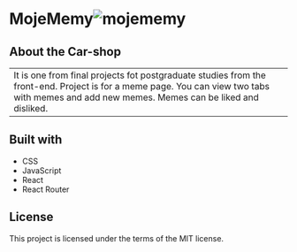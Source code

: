 # MojeMemy![mojememy](https://user-images.githubusercontent.com/92982042/170821572-d8555889-822f-42b5-9e5d-46f4a19cd71a.PNG)

## About the Car-shop
<table>
<tr>
<td>
It is one from final projects fot postgraduate studies from the front-end. Project is for a meme page. You can view two tabs with memes and add new memes. Memes can be liked and disliked. 
</td>
</tr>
</table>

## Built with

- CSS
- JavaScript
- React
- React Router

## License

This project is licensed under the terms of the MIT license.

